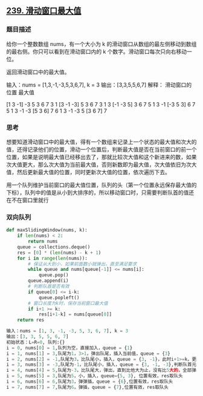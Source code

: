 ## [239. 滑动窗口最大值](https://leetcode-cn.com/problems/sliding-window-maximum/)

### 题目描述

给你一个整数数组 nums，有一个大小为 k 的滑动窗口从数组的最左侧移动到数组的最右侧。你只可以看到在滑动窗口内的 k 个数字。滑动窗口每次只向右移动一位。

返回滑动窗口中的最大值。

输入：nums = [1,3,-1,-3,5,3,6,7], k = 3
输出：[3,3,5,5,6,7]
解释：
滑动窗口的位置                最大值

[1  3  -1] -3  5  3  6  7       3
 1 [3  -1  -3] 5  3  6  7       3
 1  3 [-1  -3  5] 3  6  7       5
 1  3  -1 [-3  5  3] 6  7       5
 1  3  -1  -3 [5  3  6] 7       6
 1  3  -1  -3  5 [3  6  7]      7

### 思考

想要知道滑动窗口中的最大值，得有一个数组来记录上一个状态的最大值和次大的值，还得记录他们的位置，滑动一个位置后，判断最大值是否在当前窗口的前一个位置，如果是说明最大值已经移出去了，那就比较次大值和这个新进来的数，如果次大值更大，那么次大值为当前最大值，否则新数即为最大值，次大值依旧为次大值，然后更新最大值的位置，同时更新次大值的位置，依次遍历下去。

用一个队列维护当前窗口的最大值位置，队列的头（第一个位置永远保存最大值的下标），队列中的值是从小到大排序的，所以移动窗口时，只需要判断队首的值还在不在窗口里就行

### 双向队列

```python
def maxSlidingWindow(nums, k):
    if len(nums) < 2:
        return nums
    queue = collections.deque()
    res = [0] * (len(nums) - k + 1)
    for i in range(len(nums)):
        # 保证从大到小，如果前面数小就弹出，直至满足要求
        while queue and nums[queue[-1]] <= nums[i]:
            queue.pop()
        queue.append(i)
        # 判断队首是否有效
        if queue[0] <= i-k:
            queue.popleft()
        # 窗口长度为k时，保存当前窗口最大值
        if i+1 >= k:
            res[i+1-k] = nums[queue[0]]
    return res
```

```python
输入：nums = [1, 3, -1, -3, 5, 3, 6, 7], k = 3
输出：[3, 3, 5, 5, 6, 7]
初始状态：L=R=0, 队列:{}
i = 0, nums[0] = 1,队列为空，直接加入，queue = {1}
i = 1, nums[1] = 3,队尾为1，3>1，弹出队尾，插入当前值，queue = {3}
i = 2, nums[2] = -1,队尾为3，比队尾小，插入，queue = {3, -1}，此时i+1>=k，更新res，取队头元素即为当前窗口最大值
i = 3, nums[3] = -3,队尾为-1，比队尾小，插入，queue = {3, -1, -3},判断队首元素是否有效，即队首元素的下标是否在窗口起始位置(i-k+1)的左边
i = 4, nums[4] = 5,队尾为-3，比队尾大，弹出，直到比他大为止，没有比5大的，全部弹出，插入5，queue={5}，位置有效
i = 5, nums[5] = 3,队尾为5，小，插入，queue={5, 3}, 位置有效，res取队头
i = 6, nums[6] = 6,队尾为3，弹弹插，queue = {6},位置有效，res取队头
i = 7, nums[7] = 7,队尾为6，弹插，queue = {7},位置有效，res取队头
```

